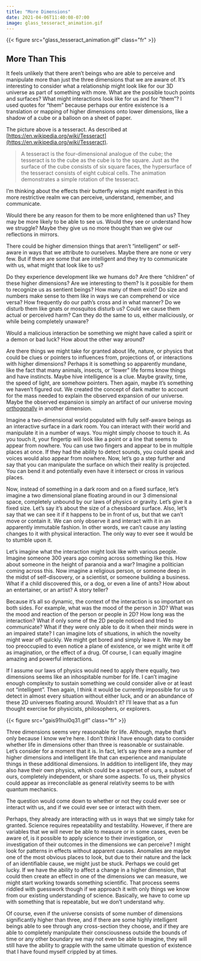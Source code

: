 ```yaml
---
title: "More Dimensions"
date: 2021-04-06T11:40:08-07:00
image: glass_tesseract_animation.gif
---
```


{{< figure src="glass_tesseract_animation.gif" class="fr" >}}

## More Than This

It feels unlikely that there aren’t beings who are able to perceive and manipulate more than just the three dimensions that we are aware of. It’s interesting to consider what a relationship might look like for our 3D universe as part of something with more. What are the possible touch points and surfaces? What might interactions look like for us and for “them”? I used quotes for “them” because perhaps our entire existence is a translation or mapping of higher dimensions onto lower dimensions, like a shadow of a cube or a balloon on a sheet of paper.

The picture above is a tesseract. As described at [https://en.wikipedia.org/wiki/Tesseract](https://en.wikipedia.org/wiki/Tesseract).
> A tesseract is the four-dimensional analogue of the cube; the tesseract is to the cube as the cube is to the square. Just as the surface of the cube consists of six square faces, the hypersurface of the tesseract consists of eight cubical cells. The animation demonstrates a simple rotation of the tesseract.

I’m thinking about the effects their butterfly wings might manifest in this more restrictive realm we can perceive, understand, remember, and communicate.

Would there be any reason for them to be more enlightened than us? They may be more likely to be able to see us. Would they see or understand how we struggle? Maybe they give us no more thought than we give our reflections in mirrors.

There could be higher dimension things that aren’t “intelligent” or self-aware in ways that we attribute to ourselves. Maybe there are none or very few. But if there are some that are intelligent and they try to communicate with us, what might that look like to us?

Do they experience development like we humans do? Are there “children” of these higher dimensions? Are we interesting to them? Is it possible for them to recognize us as sentient beings? How many of them exist? Do size and numbers make sense to them like in ways we can comprehend or vice versa? How frequently do our path’s cross and in what manner? Do we disturb them like gnats or mosquitos disturb us? Could we cause them actual or perceived harm? Can they do the same to us, either maliciously, or while being completely unaware?

Would a malicious interaction be something we might have called a spirit or a demon or bad luck? How about the other way around?

Are there things we might take for granted about life, nature, or physics that could be clues or pointers to influences from, projections of, or interactions with higher dimensions? Perhaps it is something so apparently mundane, like the fact that many animals, insects, or “lower” life forms know things and have instincts. Maybe hive intelligence is a clue. Maybe gravity, time, the speed of light, are somehow pointers. Then again, maybe it’s something we haven’t figured out. We created the concept of dark matter to account for the mass needed to explain the observed expansion of our universe. Maybe the observed expansion is simply an artifact of our universe moving [orthogonally](https://en.wikipedia.org/wiki/Orthogonality#Euclidean_vector_spaces) in another dimension.

Imagine a two-dimensional world populated with fully self-aware beings as an interactive surface in a dark room. You can interact with their world and manipulate it in a number of ways. You might simply choose to touch it. As you touch it, your fingertip will look like a point or a line that seems to appear from nowhere. You can use two fingers and appear to be in multiple places at once. If they had the ability to detect sounds, you could speak and voices would also appear from nowhere. Now, let’s go a step further and say that you can manipulate the surface on which their reality is projected. You can bend it and potentially even have it intersect or cross in various places.

Now, instead of something in a dark room and on a fixed surface, let’s imagine a two dimensional plane floating around in our 3 dimensional space, completely unbound by our laws of physics or gravity. Let’s give it a fixed size. Let’s say it’s about the size of a chessboard surface. Also, let’s say that we can see it if it happens to be in front of us, but that we can’t move or contain it. We can only observe it and interact with it in an apparently immutable fashion. In other words, we can’t cause any lasting changes to it with physical interaction. The only way to ever see it would be to stumble upon it.

Let’s imagine what the interaction might look like with various people. Imagine someone 300 years ago coming across something like this. How about someone in the height of paranoia and a war? Imagine a politician coming across this. Now imagine a religious person, or someone deep in the midst of self-discovery, or a scientist, or someone building a business. What if a child discovered this, or a dog, or even a line of ants? How about an entertainer, or an artist? A story teller?

Because it’s all so dynamic, the context of the interaction is so important on both sides. For example, what was the mood of the person in 3D? What was the mood and reaction of the person or people in 2D? How long was the interaction? What if only some of the 2D people noticed and tried to communicate? What if they were only able to do it when their minds were in an impaired state? I can imagine lots of situations, in which the novelty might wear off quickly. We might get bored and simply leave it. We may be too preoccupied to even notice a plane of existence, or we might write it off as imagination, or the effect of a drug. Of course, I can equally imagine amazing and powerful interactions.

If I assume our laws of physics would need to apply there equally, two dimensions seems like an inhospitable number for life. I can’t imagine enough complexity to sustain something we could consider alive or at least not “intelligent”. Then again, I think it would be currently impossible for us to detect in almost every situation without either luck, and or an abundance of these 2D universes floating around. Wouldn’t it? I’ll leave that as a fun thought exercise for physicists, philosophers, or explorers.

{{< figure src="gais91hui0q31.gif" class="fr" >}}

Three dimensions seems very reasonable for life. Although, maybe that’s only because I know we’re here. I don’t think I have enough data to consider whether life in dimensions other than three is reasonable or sustainable. Let’s consider for a moment that it is. In fact, let’s say there are a number of higher dimensions and intelligent life that can experience and manipulate things in these additional dimensions. In addition to intelligent life, they may also have their own physics, which could be a superset of ours, a subset of ours, completely independent, or share some aspects. To us, their physics could appear as irreconcilable as general relativity seems to be with quantum mechanics.

The question would come down to whether or not they could ever see or interact with us, and if we could ever see or interact with them.

Perhaps, they already are interacting with us in ways that we simply take for granted. Science requires repeatability and testability. However, if there are variables that we will never be able to measure or in some cases, even be aware of, is it possible to apply science to their investigation, or investigation of their outcomes in the dimensions we can perceive? I might look for patterns in effects without apparent causes. Anomalies are maybe one of the most obvious places to look, but due to their nature and the lack of an identifiable cause, we might just be stuck. Perhaps we could get lucky. If we have the ability to affect a change in a higher dimension, that could then create an effect in one of the dimensions we can measure, we might start working towards something scientific. That process seems riddled with guesswork though if we approach it with only things we know from our existing understanding of science. Basically, we have to come up with something that is repeatable, but we don’t understand why.

Of course, even if the universe consists of some number of dimensions significantly higher than three, and if there are some highly intelligent beings able to see through any cross-section they choose, and if they are able to completely manipulate their consciousness outside the bounds of time or any other boundary we may not even be able to imagine, they will still have the ability to grapple with the same ultimate question of existence that I have found myself crippled by at times.
